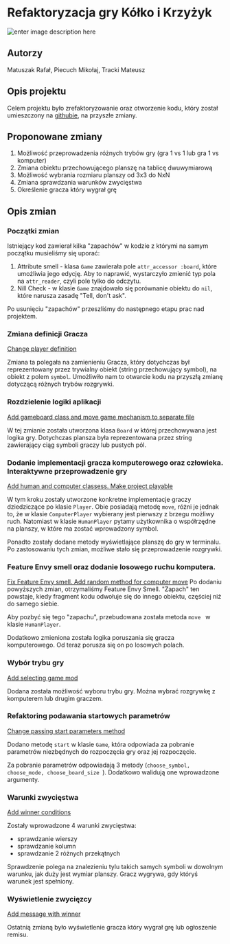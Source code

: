 # Refaktoryzacja gry Kółko i Krzyżyk
![enter image description here](https://zapodaj.net/images/96360ce0d21e7.png)
## Autorzy

 Matuszak Rafał, 
 Piecuch Mikołaj, 
 Tracki Mateusz
## Opis projektu
 Celem projektu było zrefaktoryzowanie oraz otworzenie kodu, który został umieszczony na [githubie](https://l.facebook.com/l.php?u=https://github.com/kevinrutherford/rrwb-code/tree/master/tic_tac_toe&h=ATNJ-oGKdyVbs6xuY9iIpiGREpRUfqjiAvHlxe5O-Nzb6XhcLiV1VtXiBapAl49-ucpAbi6EnMZn5KpesLWsCjMDhnNFqJ_Ua10qEKEH-Ka9Pdt8tWBxk_HG8Om169s_b7w4Evt8bjxRy3CxNJuAAjae6J2Mag), na przyszłe zmiany. 
## Proponowane zmiany
 
 1. Możliwość przeprowadzenia różnych trybów gry (gra 1 vs 1 lub gra 1 vs komputer)
 2. Zmiana obiektu przechowującego planszę na tablicę dwuwymiarową
 3. Możliwość wybrania rozmiaru planszy od 3x3 do NxN
 4. Zmiana sprawdzania warunków zwycięstwa
 5. Określenie gracza który wygrał grę 
## Opis zmian
### Początki zmian

 Istniejący kod zawierał kilka "zapachów" w kodzie z którymi na samym początku musieliśmy się uporać:
 
 1. Attribute smell - klasa `Game` zawierała pole `attr_accessor :board`, które umożliwia jego edycję. Aby to naprawić, wystarczyło zmienić typ pola na `attr_reader`, czyli pole tylko do odczytu.  
 2. Nill Check - w klasie `Game` znajdowało się porównanie obiektu do `nil`, które narusza zasadę "Tell, don't ask".  

Po usunięciu "zapachów" przeszliśmy do następnego etapu prac nad projektem. 
### Zmiana definicji Gracza
[Change player definition](https://github.com/OpenClosed/solid-sokownicy/commit/e18753a9b72029ba1f243e4289c91e4785be7875)

Zmiana ta polegała na zamienieniu Gracza, który dotychczas był reprezentowany przez trywialny obiekt (string przechowujący symbol), na obiekt z polem `symbol`. Umożliwiło nam to otwarcie kodu na przyszłą zmianę dotyczącą różnych trybów rozgrywki. 
### Rozdzielenie logiki  aplikacji 
[Add gameboard class and move game mechanism to separate file](https://github.com/OpenClosed/solid-sokownicy/commit/93d3e9e99a5d8d61fc8772c8930083a0bfff90e1)

W tej zmianie została utworzona klasa `Board` w której przechowywana jest logika gry. Dotychczas plansza była reprezentowana przez string zawierający ciąg symboli graczy lub pustych pól. 

### Dodanie implementacji gracza komputerowego oraz człowieka. Interaktywne przeprowadzenie gry
[Add human and computer classess. Make project playable](https://github.com/OpenClosed/solid-sokownicy/commit/e58d7e387b84c150852adf82f9641892a2a108cd)

W tym kroku zostały utworzone konkretne implementacje graczy dziedziczące po klasie `Player`. Obie posiadają metodę `move`, różni je jednak to, że w klasie `ComputerPlayer` wybierany jest pierwszy z brzegu możliwy ruch. Natomiast w klasie `HumanPlayer` pytamy użytkownika o współrzędne na planszy, w które ma zostać wprowadzony symbol. 

Ponadto zostały dodane metody wyświetlające planszę do gry w terminalu. Po zastosowaniu tych zmian, możliwe stało się przeprowadzenie rozgrywki.

### Feature Envy smell oraz dodanie losowego ruchu komputera. 
[Fix Feature Envy smell. Add random method for computer move](https://github.com/OpenClosed/solid-sokownicy/commit/28a25e4e862c9bcc96cb39727248a29cb15a6a58)
Po dodaniu powyższych zmian, otrzymaliśmy Feature Envy Smell. "Zapach" ten powstaje, kiedy fragment kodu odwołuje się do innego obiektu, częściej niż do samego siebie. 

Aby pozbyć się tego "zapachu", przebudowana została metoda `move ` w klasie `HumanPlayer`. 

Dodatkowo zmieniona została logika poruszania się gracza komputerowego. Od teraz porusza się on po losowych polach. 

### Wybór trybu gry
[Add selecting game mod](https://l.facebook.com/l.php?u=https://github.com/OpenClosed/solid-sokownicy/commit/e5b76e90eb81a6d4242732d576757a80b25e1277&h=ATNJ-oGKdyVbs6xuY9iIpiGREpRUfqjiAvHlxe5O-Nzb6XhcLiV1VtXiBapAl49-ucpAbi6EnMZn5KpesLWsCjMDhnNFqJ_Ua10qEKEH-Ka9Pdt8tWBxk_HG8Om169s_b7w4Evt8bjxRy3CxNJuAAjae6J2Mag)

Dodana została możliwość wyboru trybu gry. Można wybrać rozgrywkę z komputerem lub drugim graczem.

### Refaktoring podawania startowych parametrów
[Change passing start parameters method](https://github.com/OpenClosed/solid-sokownicy/commit/112ba129728676d6e14e545a589adf09ec929ec4)

Dodano metodę `start` w klasie `Game`, która odpowiada za pobranie parametrów niezbędnych do rozpoczęcia gry oraz jej rozpoczęcie. 

Za pobranie parametrów odpowiadają 3 metody (`choose_symbol, choose_mode, choose_board_size `). Dodatkowo walidują one wprowadzone argumenty.

### Warunki zwycięstwa
  [Add winner conditions](https://github.com/OpenClosed/solid-sokownicy/commit/6e0619a20aba6b6af56abd20e8c19033641bd7a1)

Zostały wprowadzone 4 warunki zwycięstwa:

 - sprawdzanie wierszy
 - sprawdzanie kolumn
 - sprawdzanie 2 różnych przekątnych
 
 Sprawdzenie polega na znalezieniu tylu takich samych symboli w dowolnym warunku, jak duży jest wymiar planszy. Gracz wygrywa, gdy któryś warunek jest spełniony.

### Wyświetlenie zwycięzcy 
[Add message with winner](https://github.com/OpenClosed/solid-sokownicy/commit/72d9958bf32a96ed651a863aba52b07e117d312d)

Ostatnią zmianą było wyświetlenie gracza który wygrał grę lub ogłoszenie remisu.
 